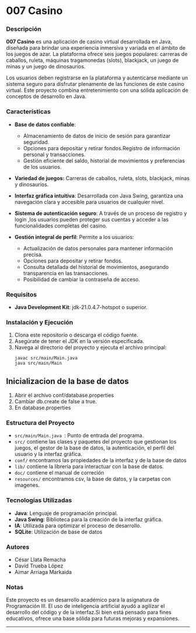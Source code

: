 # 007 Casino

### Descripción

**007 Casino** es una aplicación de casino virtual desarrollada en Java, diseñada para brindar una experiencia inmersiva y variada en el ámbito de los juegos de azar. La plataforma ofrece seis juegos populares: carreras de caballos, ruleta, máquinas tragamonedas (slots), blackjack, un juego de minas y un juego de dinosaurios.

Los usuarios deben registrarse en la plataforma y autenticarse mediante un sistema seguro para disfrutar plenamente de las funciones de este casino virtual. Este proyecto combina entretenimiento con una sólida aplicación de conceptos de desarrollo en Java.

### Características

-   **Base de datos confiable**:

    -   Almacenamiento de datos de inicio de sesión para garantizar seguridad.
    -   Opciones para depositar y retirar fondos.Registro de información personal y transacciones.
    -   Gestión eficiente del saldo, historial de movimientos y preferencias de los usuarios.

-   **Variedad de juegos:** Carreras de caballos, ruleta, slots, blackjack, minas y dinosaurios.
-   **Interfaz gráfica intuitiva**: Desarrollada con Java Swing, garantiza una navegación clara y accesible para usuarios de cualquier nivel.
-   **Sistema de autenticación seguro**: A través de un proceso de registro y login ,los usuarios pueden proteger sus cuentas y acceder a las funcionalidades completas del casino.
-   **Gestión integral de perfil**:
    Permite a los usuarios:

    -   Actualización de datos personales para mantener información precisa.
    -   Opciones para depositar y retirar fondos.
    -   Consulta detallada del historial de movimientos, asegurando transparencia en las transacciones.
    -   Posibilidad de cambiar la contraseña de acceso.

### Requisitos

-   **Java Development Kit**: jdk-21.0.4.7-hotspot o superior.

### Instalación y Ejecución

1. Clona este repositorio o descarga el código fuente.
2. Asegúrate de tener el JDK en la versión especificada.
3. Navega al directorio del proyecto y ejecuta el archivo principal:
    ```
    javac src/main/Main.java
    java src/main/Main
    ```

## Inicializacion de la base de datos

1. Abrir el archivo conf/database.properties
2. Cambiar db.create de false a true.
3. En database.properties

### Estructura del Proyecto

-   `src/main/Main.java `: Punto de entrada del programa.
-   `src/` contiene las clases y paquetes del proyecto que gestionan los juegos, el gestor de la base de datos, la autenticación, el perfil del usuario y la interfaz gráfica.
-   `conf/` encontramos las propiedades de la interfaz y de la base de datos
-   `lib/` contiene la libreria para interactuar con la base de datos.
-   `doc/` contiene el manual de correción
-   `resources/` encontramos csv, la base de datos, y la carpetas con imagenes.

### Tecnologías Utilizadas

-   **Java**: Lenguaje de programación principal.
-   **Java Swing**: Biblioteca para la creación de la interfaz gráfica.
-   **IA**: Utilizada para optimizar el proceso de desarrollo.
-   **SQLite**: Utilización de base de datos

### Autores

-   César Llata Remacha
-   David Trueba López
-   Aimar Arriaga Markaida

### Notas

Este proyecto es un desarrollo académico para la asignatura de Programación III. El uso de inteligencia artificial ayudó a agilizar el desarrollo del código y de la interfaz.Si bien está pensado para fines educativos, ofrece una base sólida para futuras mejoras y expansiones.

---

